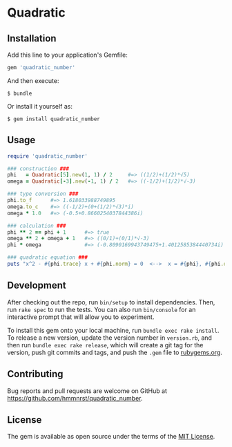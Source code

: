 # Quadratic

## Installation

Add this line to your application's Gemfile:

```ruby
gem 'quadratic_number'
```

And then execute:

    $ bundle

Or install it yourself as:

    $ gem install quadratic_number

## Usage

```ruby
require 'quadratic_number'

### construction ###
phi   = Quadratic[5].new(1, 1) / 2     #=> ((1/2)+(1/2)*√5)
omega = Quadratic[-3].new(-1, 1) / 2   #=> ((-1/2)+(1/2)*√-3)

### type conversion ###
phi.to_f      #=> 1.618033988749895
omega.to_c    #=> ((-1/2)+(0+(1/2)*√3)*i)
omega * 1.0   #=> (-0.5+0.8660254037844386i)

### calculation ###
phi ** 2 == phi + 1      #=> true
omega ** 2 + omega + 1   #=> ((0/1)+(0/1)*√-3)
phi * omega              #=> (-0.8090169943749475+1.4012585384440734i)

### quadratic equation ###
puts "x^2 - #{phi.trace} x + #{phi.norm} = 0  <-->  x = #{phi}, #{phi.qconj}"
```

## Development

After checking out the repo, run `bin/setup` to install dependencies. Then, run `rake spec` to run the tests. You can also run `bin/console` for an interactive prompt that will allow you to experiment.

To install this gem onto your local machine, run `bundle exec rake install`. To release a new version, update the version number in `version.rb`, and then run `bundle exec rake release`, which will create a git tag for the version, push git commits and tags, and push the `.gem` file to [rubygems.org](https://rubygems.org).

## Contributing

Bug reports and pull requests are welcome on GitHub at https://github.com/hmmnrst/quadratic_number.


## License

The gem is available as open source under the terms of the [MIT License](http://opensource.org/licenses/MIT).


